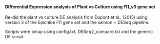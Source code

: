 #### Differential Expression analysis of Plant vs Culture using Fl1_v3 gene set

Re-did the plant vs culture DE analysis from Dupont et al., (2015) using version 3 of the Epichloe Fl1 gene set and the salmon + DESeq pipeline.

Scripts were setup using config.txt, DESeq2_compare.txt and the generic DE script.
